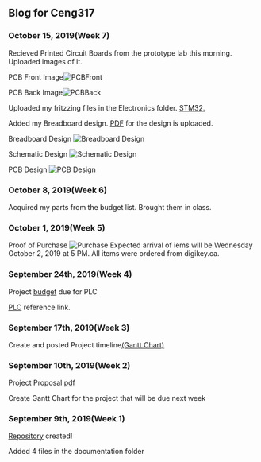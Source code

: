 Blog for Ceng317
----------------
### October 15, 2019(Week 7)
Recieved Printed Circuit Boards from the prototype lab this morning. Uploaded images of it.

PCB Front Image![PCBFront](https://github.com/junedacaya/L-wingSolarPanelInteractiveDisplay/blob/master/Documentation/PCB%20front.jpeg?raw=true)

PCB Back Image![PCBBack](https://github.com/junedacaya/L-wingSolarPanelInteractiveDisplay/blob/master/Documentation/PCB%20back.jpeg?raw=true)

Uploaded my fritzzing files in the Electronics folder. [STM32.](https://github.com/junedacaya/L-wingSolarPanelInteractiveDisplay/blob/master/Electronics/STM32programmer2019-10-10.fzz)

Added my Breadboard design. [PDF](https://github.com/junedacaya/L-wingSolarPanelInteractiveDisplay/blob/master/Documentation/Breadboard%20Design.pdf) for the design is uploaded.

Breadboard Design
![Breadboard Design](https://github.com/junedacaya/L-wingSolarPanelInteractiveDisplay/blob/master/Documentation/BreadboardDesign.PNG?raw=true)

Schematic Design
![Schematic Design](https://github.com/junedacaya/L-wingSolarPanelInteractiveDisplay/blob/master/Documentation/Schematic%20Design.png?raw=true)

PCB Design
![PCB Design](https://github.com/junedacaya/L-wingSolarPanelInteractiveDisplay/blob/master/Documentation/PCB%20Design.png?raw=true)

### October 8, 2019(Week 6)
Acquired my parts from the budget list. Brought them in class.

### October 1, 2019(Week 5)
Proof of Purchase ![Purchase](documentation/proof%20of%20purchase.PNG)
Expected arrival of iems will be Wednesday October 2, 2019 at 5 PM. All items were ordered from digikey.ca.

### September 24th, 2019(Week 4)

Project [budget](https://github.com/junedacaya/L-wingSolarPanelInteractiveDisplay/blob/master/Documentation/PLC%20project%20budget.pdf) due for PLC

[PLC](https://www.digikey.ca/en/articles/techzone/2018/jun/creating-a-custom-wireless-programmable-logic-controller) reference link.

### September 17th, 2019(Week 3)
Create and posted Project timeline[(Gantt Chart)](https://github.com/junedacaya/L-wingSolarPanelInteractiveDisplay/blob/master/Documentation/Project%20time%20line.pdf)


### September 10th, 2019(Week 2)

Project Proposal [pdf](https://github.com/junedacaya/L-wingSolarPanelInteractiveDisplay/blob/master/Documentation/ProjectProposalStudentNameRev03.pdf)

Create Gantt Chart for the project that will be due next week

### September 9th, 2019(Week 1)

[Repository](https://github.com/junedacaya/L-wingSolarPanelInteractiveDisplay) created!

Added 4 files in the documentation folder



